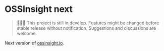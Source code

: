 # OSSInsight next

> 🚧🚧🚧 This project is still in develop. Features might be changed before stable release without notification.
> Suggestions and discussions are welcome.

Next version of [ossinsight.io](https://ossinsight.io).
